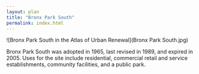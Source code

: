 ```yaml
---
layout: plan
title: "Bronx Park South"
permalink: index.html
---
```


![Bronx Park South in the Atlas of Urban Renewal](Bronx Park South.jpg)

Bronx Park South was adopted in 1965, last revised in 1989, and expired in 2005. Uses for the site include residential, commercial retail and service establishments, community facilities, and a public park. 

